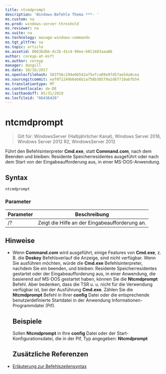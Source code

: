 ```yaml
---
title: ntcmdprompt
description: 'Windows-Befehle Thema ***- '
ms.custom: na
ms.prod: windows-server-threshold
ms.reviewer: na
ms.suite: na
ms.technology: manage-windows-commands
ms.tgt_pltfrm: na
ms.topic: article
ms.assetid: 0063bdbb-dc2b-41c4-99ee-b011603aaa86
author: coreyp-at-msft
ms.author: coreyp
manager: dongill
ms.date: 10/16/2017
ms.openlocfilehash: 583f56c294e66542a75efca09e97d57ae54a8cea
ms.sourcegitcommit: eaf071249b6eb6b1a758b38579a2d87710abfb54
ms.translationtype: MT
ms.contentlocale: de-DE
ms.lasthandoff: 05/31/2019
ms.locfileid: "66436426"
---
```

# <a name="ntcmdprompt"></a>ntcmdprompt

>Gilt für: WindowsServer (Halbjährlicher Kanal), Windows Server 2016, Windows Server 2012 R2, WindowsServer 2012

Führt den Befehlsinterpreter **Cmd.exe**, statt **Command.com**, nach dem Beenden und bleiben: Residente Speicherresidentes ausgeführt oder nach dem Start von der Eingabeaufforderung aus, in einer MS-DOS-Anwendung.
## <a name="syntax"></a>Syntax
```
ntcmdprompt
```
### <a name="parameters"></a>Parameter

| Parameter |             Beschreibung              |
|-----------|--------------------------------------|
|    /?     | Zeigt die Hilfe an der Eingabeaufforderung an. |

## <a name="remarks"></a>Hinweise
- Wenn **Command.com** wird ausgeführt, einige Features von **Cmd.exe**, z. B. die **Doskey** Befehlsverlauf die Anzeige, sind nicht verfügbar. Wenn Sie ausführen möchten, würde die **Cmd.exe** Befehlsinterpreter, nachdem Sie ein beenden, und bleiben: Residente Speicherresidentes gestartet oder der Eingabeaufforderung aus, in einer Anwendung, die basierend auf MS-DOS gestartet haben, können Sie die **Ntcmdprompt**  Befehl. Aber bedenken, dass die TSR u. u. nicht für die Verwendung verfügbar ist, bei der Ausführung **Cmd.exe**. Zählen Sie die **Ntcmdprompt** Befehl in Ihrer **config** Datei oder die entsprechende benutzerdefinierte Startdatei in der Anwendung Informationen-Programmdatei (Pif).
  ## <a name="examples"></a>Beispiele
  Sollen **Ntcmdprompt** in Ihre **config** Datei oder der Start-Konfigurationsdatei, die in der Pif, Typ angegeben: **Ntcmdprompt**
  ## <a name="additional-references"></a>Zusätzliche Referenzen
- [Erläuterung zur Befehlszeilensyntax](command-line-syntax-key.md)

